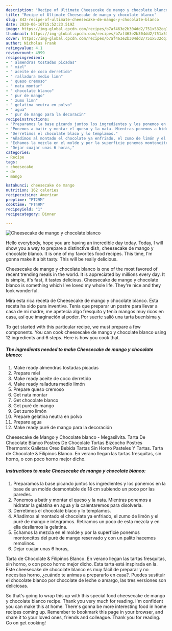 ```yaml
---
description: "Recipe of Ultimate Cheesecake de mango y chocolate blanco"
title: "Recipe of Ultimate Cheesecake de mango y chocolate blanco"
slug: 842-recipe-of-ultimate-cheesecake-de-mango-y-chocolate-blanco
date: 2020-06-16T15:52:23.519Z
image: https://img-global.cpcdn.com/recipes/b7af463e2b304dd2/751x532cq70/cheesecake-de-mango-y-chocolate-blanco-foto-principal.jpg
thumbnail: https://img-global.cpcdn.com/recipes/b7af463e2b304dd2/751x532cq70/cheesecake-de-mango-y-chocolate-blanco-foto-principal.jpg
cover: https://img-global.cpcdn.com/recipes/b7af463e2b304dd2/751x532cq70/cheesecake-de-mango-y-chocolate-blanco-foto-principal.jpg
author: Nicholas Frank
ratingvalue: 4.1
reviewcount: 4999
recipeingredient:
- " almendras tostadas picadas"
- " miel"
- " aceite de coco derretido"
- " ralladura medio limn"
- " queso cremoso"
- " nata montar"
- " chocolate blanco"
- " pur de mango"
- " zumo limn"
- " gelatina neutra en polvo"
- " agua"
- " pur de mango para la decoracin"
recipeinstructions:
- "Preparamos la base picando juntos los ingredientes y los ponemos en la base de un molde desmontable de 18 cm subiendo un poco por las paredes."
- "Ponemos a batir y montar el queso y la nata. Mientras ponemos a hidratar la gelatina en agua y la calentaremos para disolverla."
- "Derretimos el chocolate blaco y lo templamos."
- "Añadimos al montado el chocolate ya enfriado, el zumo de limón y el puré de mango e integramos. Retiramos un poco de esta mezcla y en ella desliamos la gelatina."
- "Echamos la mezcla en el molde y por la superficie ponemos montoncitos del puré de mango reservado y con un palito hacemos remolinos."
- "Dejar cuajar unas 6 horas,"
categories:
- Recipe
tags:
- cheesecake
- de
- mango

katakunci: cheesecake de mango 
nutrition: 162 calories
recipecuisine: American
preptime: "PT29M"
cooktime: "PT49M"
recipeyield: "1"
recipecategory: Dinner

---
```



![Cheesecake de mango y chocolate blanco](https://img-global.cpcdn.com/recipes/b7af463e2b304dd2/751x532cq70/cheesecake-de-mango-y-chocolate-blanco-foto-principal.jpg)

Hello everybody, hope you are having an incredible day today. Today, I will show you a way to prepare a distinctive dish, cheesecake de mango y chocolate blanco. It is one of my favorites food recipes. This time, I'm gonna make it a bit tasty. This will be really delicious.

Cheesecake de mango y chocolate blanco is one of the most favored of recent trending meals in the world. It is appreciated by millions every day. It is simple, it's fast, it tastes delicious. Cheesecake de mango y chocolate blanco is something which I've loved my whole life. They're nice and they look wonderful.

Mira esta rica receta de Cheesecake de mango y chocolate blanco. Esta receta ha sido pura inventiva. Tenía que preparar un postre para llevar a casa de mi madre, me apetecía algo fresquito y tenía mangos muy ricos en casa, así que imaginación al poder. Por suerte salió una tarta buenísima y.


To get started with this particular recipe, we must prepare a few components. You can cook cheesecake de mango y chocolate blanco using 12 ingredients and 6 steps. Here is how you cook that.

<!--inarticleads1-->

##### The ingredients needed to make Cheesecake de mango y chocolate blanco:

1. Make ready  almendras tostadas picadas
1. Prepare  miel
1. Make ready  aceite de coco derretido
1. Make ready  ralladura medio limón
1. Prepare  queso cremoso
1. Get  nata montar
1. Get  chocolate blanco
1. Get  puré de mango
1. Get  zumo limón
1. Prepare  gelatina neutra en polvo
1. Prepare  agua
1. Make ready  puré de mango para la decoración


Cheesecake de Mango y Chocolate blanco - Megasilvita. Tarta De Chocolate Blanco Postres De Chocolate Tortas Bizcocho Postres Thermomix Galletas Oreo Bebida Tartas Sin Horno Pasteles Y Tartas. Tarta de Chocolate &amp; Filipinos Blanco. En verano llegan las tartas fresquitas, sin horno, o con poco horno mejor dicho. 

<!--inarticleads2-->

##### Instructions to make Cheesecake de mango y chocolate blanco:

1. Preparamos la base picando juntos los ingredientes y los ponemos en la base de un molde desmontable de 18 cm subiendo un poco por las paredes.
1. Ponemos a batir y montar el queso y la nata. Mientras ponemos a hidratar la gelatina en agua y la calentaremos para disolverla.
1. Derretimos el chocolate blaco y lo templamos.
1. Añadimos al montado el chocolate ya enfriado, el zumo de limón y el puré de mango e integramos. Retiramos un poco de esta mezcla y en ella desliamos la gelatina.
1. Echamos la mezcla en el molde y por la superficie ponemos montoncitos del puré de mango reservado y con un palito hacemos remolinos.
1. Dejar cuajar unas 6 horas,


Tarta de Chocolate &amp; Filipinos Blanco. En verano llegan las tartas fresquitas, sin horno, o con poco horno mejor dicho. Esta tarta está inspirada en la. Este cheesecake de chocolate blanco es muy fácil de preparar y no necesitas horno, ¿cuándo te animas a prepararlo en casa?. Puedes sustituir el chocolate blanco por chocolate de leche o amargo, las tres versiones son deliciosas. 

So that's going to wrap this up with this special food cheesecake de mango y chocolate blanco recipe. Thank you very much for reading. I'm confident you can make this at home. There's gonna be more interesting food in home recipes coming up. Remember to bookmark this page in your browser, and share it to your loved ones, friends and colleague. Thank you for reading. Go on get cooking!
